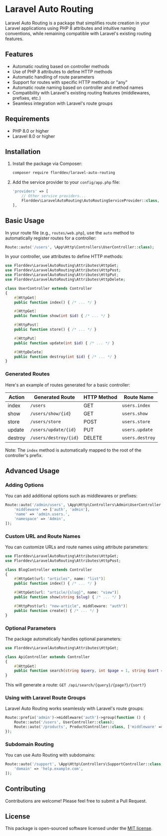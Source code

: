 # Laravel Auto Routing

Laravel Auto Routing is a package that simplifies route creation in your Laravel applications using PHP 8 attributes and intuitive naming conventions, while remaining compatible with Laravel's existing routing features.

## Features

- Automatic routing based on controller methods
- Use of PHP 8 attributes to define HTTP methods
- Automatic handling of route parameters
- Support for routes with specific HTTP methods or "any"
- Automatic route naming based on controller and method names
- Compatibility with Laravel's existing routing features (middlewares, prefixes, etc.)
- Seamless integration with Laravel's route groups

## Requirements

- PHP 8.0 or higher
- Laravel 8.0 or higher

## Installation

1. Install the package via Composer:

    ```bash
    composer require florddev/laravel-auto-routing
    ```

2. Add the service provider to your `config/app.php` file:

    ```php
    'providers' => [
        // Other service providers...
        Florddev\LaravelAutoRouting\AutoRoutingServiceProvider::class,
    ],
    ```

## Basic Usage

In your route file (e.g., `routes/web.php`), use the `auto` method to automatically register routes for a controller:

```php
Route::auto('/users', \App\Http\Controllers\UserController::class);
```

In your controller, use attributes to define HTTP methods:

```php
use Florddev\LaravelAutoRouting\Attributes\HttpGet;
use Florddev\LaravelAutoRouting\Attributes\HttpPost;
use Florddev\LaravelAutoRouting\Attributes\HttpPut;
use Florddev\LaravelAutoRouting\Attributes\HttpDelete;

class UserController extends Controller
{
    #[HttpGet]
    public function index() { /* ... */ }

    #[HttpGet]
    public function show(int $id) { /* ... */ }

    #[HttpPost]
    public function store() { /* ... */ }

    #[HttpPut]
    public function update(int $id) { /* ... */ }

    #[HttpDelete]
    public function destroy(int $id) { /* ... */ }
}
```

### Generated Routes

Here's an example of routes generated for a basic controller:

| Action  | Generated Route       | HTTP Method | Route Name      |
| ------- | --------------------- | ----------- | --------------- |
| index   | `/users`              | GET         | `users.index`   |
| show    | `/users/show/{id}`    | GET         | `users.show`    |
| store   | `/users/store`        | POST        | `users.store`   |
| update  | `/users/update/{id}`  | PUT         | `users.update`  |
| destroy | `/users/destroy/{id}` | DELETE      | `users.destroy` |

Note: The `index` method is automatically mapped to the root of the controller's prefix.

## Advanced Usage

### Adding Options

You can add additional options such as middlewares or prefixes:

```php
Route::auto('/admin/users', \App\Http\Controllers\Admin\UserController::class, [
    'middleware' => ['auth', 'admin'],
    'name' => 'admin.users.',
    'namespace' => 'Admin',
]);
```

### Custom URL and Route Names

You can customize URLs and route names using attribute parameters:

```php
use Florddev\LaravelAutoRouting\Attributes\HttpGet;
use Florddev\LaravelAutoRouting\Attributes\HttpPost;

class BlogController extends Controller
{
    #[HttpGet(url: "articles", name: "list")]
    public function index() { /* ... */ }

    #[HttpGet(url: "article/{slug}", name: "view")]
    public function show(string $slug) { /* ... */ }

    #[HttpPost(url: "new-article", middleware: "auth")]
    public function create() { /* ... */ }
}
```

### Optional Parameters

The package automatically handles optional parameters:

```php
use Florddev\LaravelAutoRouting\Attributes\HttpGet;

class ApiController extends Controller
{
    #[HttpGet]
    public function search(string $query, int $page = 1, string $sort = 'desc') { /* ... */ }
}
```

This will generate a route: `GET /api/search/{query}/{page?}/{sort?}`

### Using with Laravel Route Groups

Laravel Auto Routing works seamlessly with Laravel's route groups:

```php
Route::prefix('admin')->middleware('auth')->group(function () {
    Route::auto('/users', UserController::class);
    Route::auto('/products', ProductController::class, ['middleware' => 'admin']);
});
```

### Subdomain Routing

You can use Auto Routing with subdomains:

```php
Route::auto('/support', \App\Http\Controllers\SupportController::class, [
    'domain' => 'help.example.com',
]);
```

## Contributing

Contributions are welcome! Please feel free to submit a Pull Request.

## License

This package is open-sourced software licensed under the [MIT license](https://opensource.org/licenses/MIT).